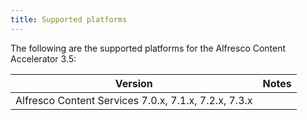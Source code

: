 ```yaml
---
title: Supported platforms
---
```


The following are the supported platforms for the Alfresco Content Accelerator 3.5:

|Version|Notes|
|-------|-----|
|Alfresco Content Services 7.0.x, 7.1.x, 7.2.x, 7.3.x||


